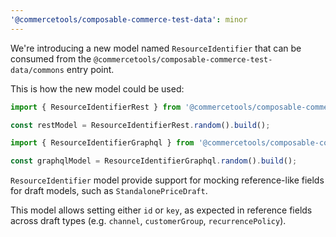 ```yaml
---
'@commercetools/composable-commerce-test-data': minor
---
```


We're introducing a new model named `ResourceIdentifier` that can be consumed from the `@commercetools/composable-commerce-test-data/commons` entry point.

This is how the new model could be used:

```ts
import { ResourceIdentifierRest } from '@commercetools/composable-commerce-test-data/commons';

const restModel = ResourceIdentifierRest.random().build();
```

```ts
import { ResourceIdentifierGraphql } from '@commercetools/composable-commerce-test-data/commons';

const graphqlModel = ResourceIdentifierGraphql.random().build();
```

`ResourceIdentifier` model provide support for mocking reference-like fields for draft models, such as `StandalonePriceDraft`.

This model allows setting either `id` or `key`, as expected in reference fields across draft types (e.g. `channel`, `customerGroup`, `recurrencePolicy`).
